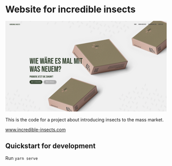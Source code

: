 # Website for incredible insects

![Screenshot](assets/Screenshot.png)

This is the code for a project about introducing insects to the mass market.

www.incredible-insects.com

## Quickstart for development
Run `yarn serve`
